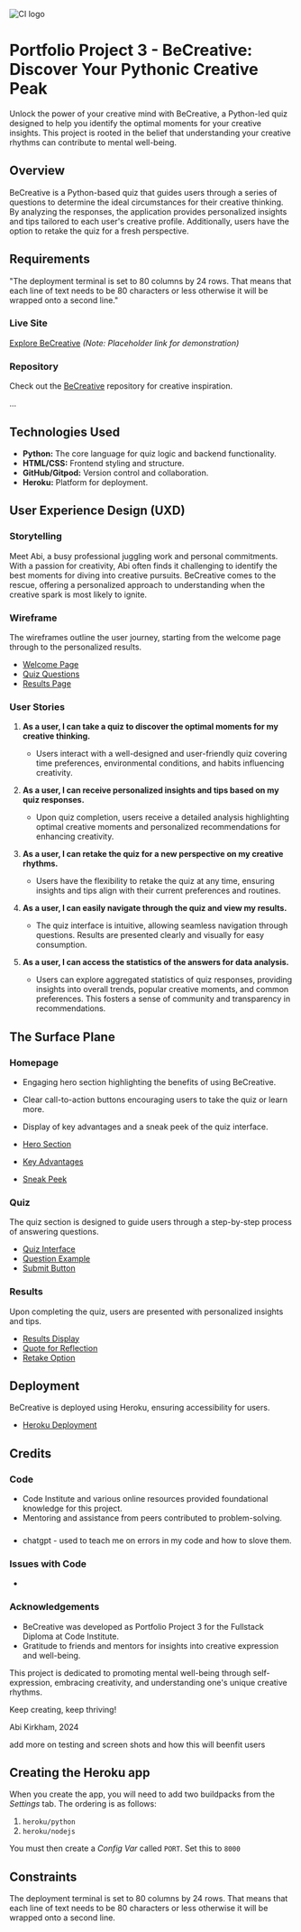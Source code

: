 
![CI logo](https://codeinstitute.s3.amazonaws.com/fullstack/ci_logo_small.png)

# Portfolio Project 3 - BeCreative: Discover Your Pythonic Creative Peak

Unlock the power of your creative mind with BeCreative, a Python-led quiz designed to help you identify the optimal moments for your creative insights. This project is rooted in the belief that understanding your creative rhythms can contribute to mental well-being.

## Overview

BeCreative is a Python-based quiz that guides users through a series of questions to determine the ideal circumstances for their creative thinking. By analyzing the responses, the application provides personalized insights and tips tailored to each user's creative profile. Additionally, users have the option to retake the quiz for a fresh perspective.

## Requirements 
"The deployment terminal is set to 80 columns by 24 rows. That means that each line of text needs to be 80 characters or less otherwise it will be wrapped onto a second line."

### Live Site

[Explore BeCreative](#) *(Note: Placeholder link for demonstration)*

### Repository

Check out the [BeCreative][becreative-link] repository for creative inspiration.

...

[becreative-link]: https://github.com/abikirkham/BeCreative.git

## Technologies Used

- **Python:** The core language for quiz logic and backend functionality.
- **HTML/CSS:** Frontend styling and structure.
- **GitHub/Gitpod:** Version control and collaboration.
- **Heroku:** Platform for deployment.

## User Experience Design (UXD)

### Storytelling

Meet Abi, a busy professional juggling work and personal commitments. With a passion for creativity, Abi often finds it challenging to identify the best moments for diving into creative pursuits. BeCreative comes to the rescue, offering a personalized approach to understanding when the creative spark is most likely to ignite.

### Wireframe

The wireframes outline the user journey, starting from the welcome page through to the personalized results.

- [Welcome Page](#)
- [Quiz Questions](#)
- [Results Page](#)


### User Stories

1. **As a user, I can take a quiz to discover the optimal moments for my creative thinking.**
   - Users interact with a well-designed and user-friendly quiz covering time preferences, environmental conditions, and habits influencing creativity.

2. **As a user, I can receive personalized insights and tips based on my quiz responses.**
   - Upon quiz completion, users receive a detailed analysis highlighting optimal creative moments and personalized recommendations for enhancing creativity.

3. **As a user, I can retake the quiz for a new perspective on my creative rhythms.**
   - Users have the flexibility to retake the quiz at any time, ensuring insights and tips align with their current preferences and routines.

4. **As a user, I can easily navigate through the quiz and view my results.**
   - The quiz interface is intuitive, allowing seamless navigation through questions. Results are presented clearly and visually for easy consumption.

5. **As a user, I can access the statistics of the answers for data analysis.**
   - Users can explore aggregated statistics of quiz responses, providing insights into overall trends, popular creative moments, and common preferences. This fosters a sense of community and transparency in recommendations.


## The Surface Plane


### Homepage

- Engaging hero section highlighting the benefits of using BeCreative.
- Clear call-to-action buttons encouraging users to take the quiz or learn more.
- Display of key advantages and a sneak peek of the quiz interface.

- [Hero Section](#)
- [Key Advantages](#)
- [Sneak Peek](#)

### Quiz

The quiz section is designed to guide users through a step-by-step process of answering questions.

- [Quiz Interface](#)
- [Question Example](#)
- [Submit Button](#)

### Results

Upon completing the quiz, users are presented with personalized insights and tips.

- [Results Display](#)
- [Quote for Reflection](#)
- [Retake Option](#)

## Deployment

BeCreative is deployed using Heroku, ensuring accessibility for users.

- [Heroku Deployment](#)

## Credits

### Code

- Code Institute and various online resources provided foundational knowledge for this project.
- Mentoring and assistance from peers contributed to problem-solving.

###
- chatgpt - used to teach me on errors in my code and how to slove them.

### Issues with Code

- 

### Acknowledgements

- BeCreative was developed as Portfolio Project 3 for the Fullstack Diploma at Code Institute.
- Gratitude to friends and mentors for insights into creative expression and well-being.

This project is dedicated to promoting mental well-being through self-expression, embracing creativity, and understanding one's unique creative rhythms.

Keep creating, keep thriving!

Abi Kirkham, 2024





add more on testing and screen shots and how this will beenfit users 




## Creating the Heroku app

When you create the app, you will need to add two buildpacks from the _Settings_ tab. The ordering is as follows:

1. `heroku/python`
2. `heroku/nodejs`

You must then create a _Config Var_ called `PORT`. Set this to `8000`

## Constraints

The deployment terminal is set to 80 columns by 24 rows. That means that each line of text needs to be 80 characters or less otherwise it will be wrapped onto a second line.

